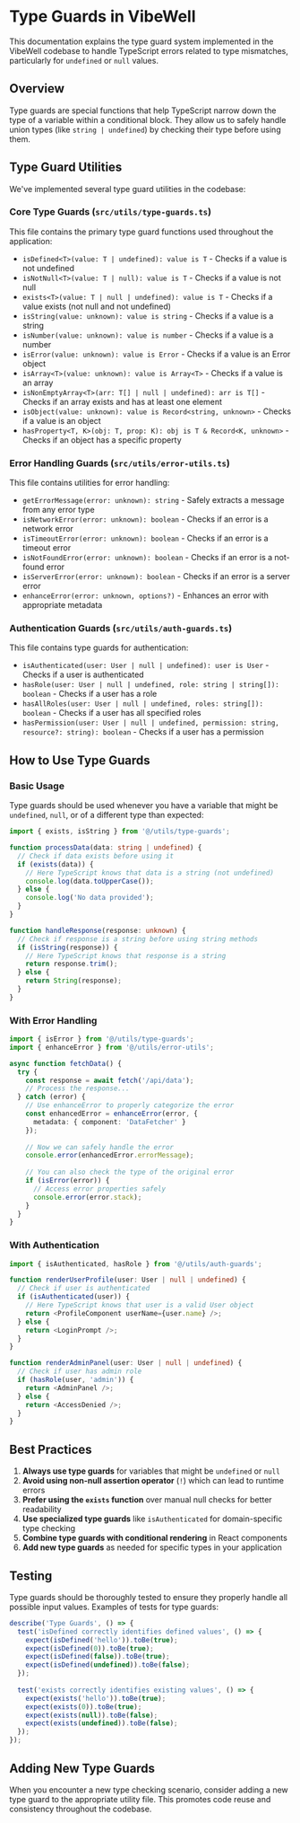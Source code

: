 # Type Guards in VibeWell

This documentation explains the type guard system implemented in the VibeWell codebase to handle TypeScript errors related to type mismatches, particularly for `undefined` or `null` values.

## Overview

Type guards are special functions that help TypeScript narrow down the type of a variable within a conditional block. They allow us to safely handle union types (like `string | undefined`) by checking their type before using them.

## Type Guard Utilities

We've implemented several type guard utilities in the codebase:

### Core Type Guards (`src/utils/type-guards.ts`)

This file contains the primary type guard functions used throughout the application:

- `isDefined<T>(value: T | undefined): value is T` - Checks if a value is not undefined
- `isNotNull<T>(value: T | null): value is T` - Checks if a value is not null
- `exists<T>(value: T | null | undefined): value is T` - Checks if a value exists (not null and not undefined)
- `isString(value: unknown): value is string` - Checks if a value is a string
- `isNumber(value: unknown): value is number` - Checks if a value is a number
- `isError(value: unknown): value is Error` - Checks if a value is an Error object
- `isArray<T>(value: unknown): value is Array<T>` - Checks if a value is an array
- `isNonEmptyArray<T>(arr: T[] | null | undefined): arr is T[]` - Checks if an array exists and has at least one element
- `isObject(value: unknown): value is Record<string, unknown>` - Checks if a value is an object
- `hasProperty<T, K>(obj: T, prop: K): obj is T & Record<K, unknown>` - Checks if an object has a specific property

### Error Handling Guards (`src/utils/error-utils.ts`)

This file contains utilities for error handling:

- `getErrorMessage(error: unknown): string` - Safely extracts a message from any error type
- `isNetworkError(error: unknown): boolean` - Checks if an error is a network error
- `isTimeoutError(error: unknown): boolean` - Checks if an error is a timeout error
- `isNotFoundError(error: unknown): boolean` - Checks if an error is a not-found error
- `isServerError(error: unknown): boolean` - Checks if an error is a server error
- `enhanceError(error: unknown, options?)` - Enhances an error with appropriate metadata

### Authentication Guards (`src/utils/auth-guards.ts`)

This file contains type guards for authentication:

- `isAuthenticated(user: User | null | undefined): user is User` - Checks if a user is authenticated
- `hasRole(user: User | null | undefined, role: string | string[]): boolean` - Checks if a user has a role
- `hasAllRoles(user: User | null | undefined, roles: string[]): boolean` - Checks if a user has all specified roles
- `hasPermission(user: User | null | undefined, permission: string, resource?: string): boolean` - Checks if a user has a permission

## How to Use Type Guards

### Basic Usage

Type guards should be used whenever you have a variable that might be `undefined`, `null`, or of a different type than expected:

```typescript
import { exists, isString } from '@/utils/type-guards';

function processData(data: string | undefined) {
  // Check if data exists before using it
  if (exists(data)) {
    // Here TypeScript knows that data is a string (not undefined)
    console.log(data.toUpperCase());
  } else {
    console.log('No data provided');
  }
}

function handleResponse(response: unknown) {
  // Check if response is a string before using string methods
  if (isString(response)) {
    // Here TypeScript knows that response is a string
    return response.trim();
  } else {
    return String(response);
  }
}
```

### With Error Handling

```typescript
import { isError } from '@/utils/type-guards';
import { enhanceError } from '@/utils/error-utils';

async function fetchData() {
  try {
    const response = await fetch('/api/data');
    // Process the response...
  } catch (error) {
    // Use enhanceError to properly categorize the error
    const enhancedError = enhanceError(error, {
      metadata: { component: 'DataFetcher' }
    });
    
    // Now we can safely handle the error
    console.error(enhancedError.errorMessage);
    
    // You can also check the type of the original error
    if (isError(error)) {
      // Access error properties safely
      console.error(error.stack);
    }
  }
}
```

### With Authentication

```typescript
import { isAuthenticated, hasRole } from '@/utils/auth-guards';

function renderUserProfile(user: User | null | undefined) {
  // Check if user is authenticated
  if (isAuthenticated(user)) {
    // Here TypeScript knows that user is a valid User object
    return <ProfileComponent userName={user.name} />;
  } else {
    return <LoginPrompt />;
  }
}

function renderAdminPanel(user: User | null | undefined) {
  // Check if user has admin role
  if (hasRole(user, 'admin')) {
    return <AdminPanel />;
  } else {
    return <AccessDenied />;
  }
}
```

## Best Practices

1. **Always use type guards** for variables that might be `undefined` or `null`
2. **Avoid using non-null assertion operator** (`!`) which can lead to runtime errors
3. **Prefer using the `exists` function** over manual null checks for better readability
4. **Use specialized type guards** like `isAuthenticated` for domain-specific type checking
5. **Combine type guards with conditional rendering** in React components
6. **Add new type guards** as needed for specific types in your application

## Testing

Type guards should be thoroughly tested to ensure they properly handle all possible input values. Examples of tests for type guards:

```typescript
describe('Type Guards', () => {
  test('isDefined correctly identifies defined values', () => {
    expect(isDefined('hello')).toBe(true);
    expect(isDefined(0)).toBe(true);
    expect(isDefined(false)).toBe(true);
    expect(isDefined(undefined)).toBe(false);
  });
  
  test('exists correctly identifies existing values', () => {
    expect(exists('hello')).toBe(true);
    expect(exists(0)).toBe(true);
    expect(exists(null)).toBe(false);
    expect(exists(undefined)).toBe(false);
  });
});
```

## Adding New Type Guards

When you encounter a new type checking scenario, consider adding a new type guard to the appropriate utility file. This promotes code reuse and consistency throughout the codebase. 